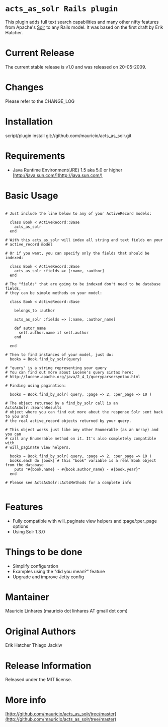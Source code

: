 `acts_as_solr Rails plugin`
======
This plugin adds full text search capabilities and many other nifty features from Apache's [Solr](http://lucene.apache.org/solr/) to any Rails model.
It was based on the first draft by Erik Hatcher.

Current Release
======
The current stable release is v1.0 and was released on 20-05-2009.

Changes
======
Please refer to the CHANGE_LOG

Installation
======

script/plugin install git://github.com/mauricio/acts_as_solr.git

Requirements
=====
* Java Runtime Environment(JRE) 1.5 aka 5.0 or higher [http://java.sun.com/](http://java.sun.com/)

Basic Usage
======
<pre><code>
# Just include the line below to any of your ActiveRecord models:

  class Book < ActiveRecord::Base
    acts_as_solr
  end

# With this acts_as_solr will index all string and text fields on your
# active_record model

# Or if you want, you can specify only the fields that should be indexed:

  class Book < ActiveRecord::Base
    acts_as_solr :fields => [:name, :author]
  end

# The "fields" that are going to be indexed don't need to be database fields,
# they can be simple methods on your model:

  class Book < ActiveRecord::Base

    belongs_to :author

    acts_as_solr :fields => [:name, :author_name]

    def autor_name
      self.author.name if self.author
    end

  end

# Then to find instances of your model, just do:
  books = Book.find_by_solr(query)

# "query" is a string representing your query
# You can find out more about Lucene's query sintax here:
# http://lucene.apache.org/java/2_4_1/queryparsersyntax.html

# Finding using pagination:

  books = Book.find_by_solr( query, :page => 2, :per_page => 10 )

# The object returned by a find_by_solr call is an ActsAsSolr::SearchResults
# object where you can find out more about the response Solr sent back to you and
# the real active_record objects returned by your query.

# This object works just like any other Enumerable (as an Array) and you can
# call any Enumerable method on it. It's also completely compatible with 
# will_paginate view helpers.

  books = Book.find_by_solr( query, :page => 2, :per_page => 10 )
  books.each do |book| # this "book" variable is a real Book object from the database
    puts "#{book.name} - #{book.author_name} - #{book.year}"
  end

# Please see ActsAsSolr::ActsMethods for a complete info

</code></pre>

Features
=====
* Fully compatible with will_paginate view helpers and :page/:per_page options
* Using Solr 1.3.0

Things to be done
=====
* Simplify configuration
* Examples using the "did you mean?" feature
* Upgrade and improve Jetty config

Mantainer
=====
Maurício Linhares (mauricio dot linhares AT gmail dot com)

Original Authors
=====
Erik Hatcher
Thiago Jackiw

Release Information
=====
Released under the MIT license.

More info
=====
[http://github.com/mauricio/acts_as_solr/tree/master](http://github.com/mauricio/acts_as_solr/tree/master)